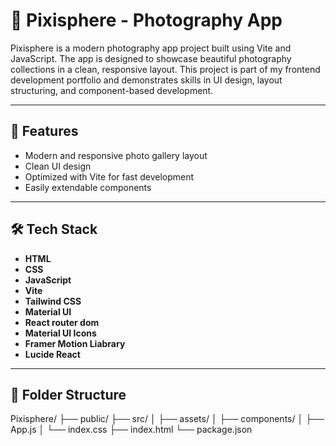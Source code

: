 # 📸 Pixisphere - Photography App

Pixisphere is a modern photography app project built using Vite and JavaScript. The app is designed to showcase beautiful photography collections in a clean, responsive layout. This project is part of my frontend development portfolio and demonstrates skills in UI design, layout structuring, and component-based development.

---

## 🚀 Features

- Modern and responsive photo gallery layout
- Clean UI design
- Optimized with Vite for fast development
- Easily extendable components

---

## 🛠️ Tech Stack

- **HTML**
- **CSS**
- **JavaScript**
- **Vite**
- **Tailwind CSS**
- **Material UI**
- **React router dom**
- **Material UI Icons**
- **Framer Motion Liabrary**
- **Lucide React**

---

## 📂 Folder Structure

Pixisphere/
├── public/
├── src/
│ ├── assets/
│ ├── components/
│ ├── App.js
│ └── index.css
├── index.html
└── package.json



